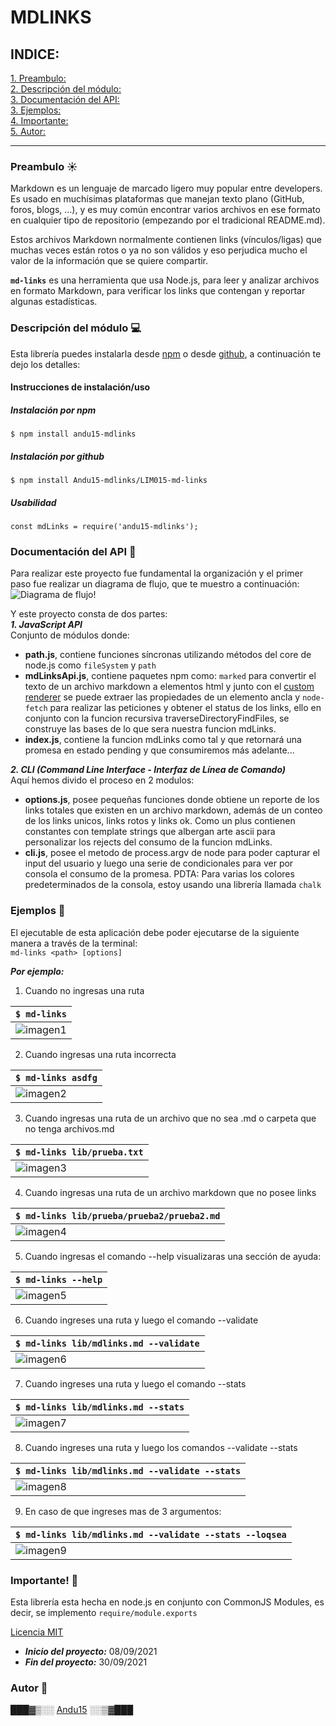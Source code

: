 # MDLINKS
## INDICE:
[1. Preambulo:](#preambulo-☀️)  
[2. Descripción del módulo:](#descripción-del-módulo-💻)  
[3. Documentación del API:](#documentación-del-API-📂)  
[3. Ejemplos:](#ejemplos-📇)  
[4. Importante:](#importante!-📍)  
[5. Autor:](#autor-🔏)
***
### Preambulo ☀️
Markdown es un lenguaje de marcado ligero muy popular entre developers. Es usado en muchísimas plataformas que manejan texto plano (GitHub, foros, blogs, ...), y es muy común encontrar varios archivos en ese formato en cualquier tipo de repositorio (empezando por el tradicional README.md).

Estos archivos Markdown normalmente contienen links (vínculos/ligas) que muchas veces están rotos o ya no son válidos y eso perjudica mucho el valor de la información que se quiere compartir.

<code>**md-links**</code> es una herramienta que usa Node.js, para leer y analizar archivos en formato Markdown, para verificar los links que contengan y reportar algunas estadísticas.

### Descripción del módulo 💻
Esta librería puedes instalarla desde [npm](https://www.npmjs.com/package/andu15-mdlinks) o desde [github](https://github.com/Andu15/LIM015-md-links), a continuación te dejo los detalles:
#### Instrucciones de instalación/uso
##### Instalación por npm
`
$ npm install andu15-mdlinks
`
##### Instalación por github
`
$ npm install Andu15-mdlinks/LIM015-md-links
`
##### Usabilidad
`
const mdLinks = require('andu15-mdlinks');
`
### Documentación del API 📂
Para realizar este proyecto fue fundamental la organización y el primer paso fue realizar un diagrama de flujo, que te muestro a continuación:  
![Diagrama de flujo!](images/diagramaDeFlujo.jpg 'mdLinks Diagrama de flujo')

Y este proyecto consta de dos partes:  
***1. JavaScript API***  
Conjunto de módulos donde:
- **path.js**, contiene funciones síncronas utilizando métodos del core de node.js como <code>fileSystem</code> y <code>path</code>
- **mdLinksApi.js**, contiene paquetes npm como: <code>marked</code> para convertir el texto de un archivo markdown a elementos html y junto con el [custom renderer](https://marked.js.org/using_pro#renderer) se puede extraer las propiedades de un elemento ancla y <code>node-fetch</code> para realizar las peticiones y obtener el status de los links, ello en conjunto con la funcion recursiva traverseDirectoryFindFiles, se construye las bases de lo que sera nuestra funcion mdLinks.
- **index.js**, contiene la funcion mdLinks como tal y que retornará una promesa en estado pending y que consumiremos más adelante...

***2. CLI (Command Line Interface - Interfaz de Línea de Comando)***  
Aquí hemos divido el proceso en 2 modulos: 
- **options.js**, posee pequeñas funciones donde obtiene un reporte de los links totales que existen en un archivo markdown, además de un conteo de los links unicos, links rotos y links ok. Como un plus contienen constantes con template strings que albergan arte ascii para personalizar los rejects del consumo de la funcion mdLinks.
- **cli.js**, posee el metodo de process.argv de node para poder capturar el input del usuario y luego una serie de condicionales para ver por consola el consumo de la promesa.
PDTA: Para varias los colores predeterminados de la consola, estoy usando una librería llamada <code>chalk</code>
### Ejemplos 📇
El ejecutable de esta aplicación debe poder ejecutarse de la siguiente manera a través de la terminal:  
`md-links <path> [options]`

***Por ejemplo:***

1. Cuando no ingresas una ruta

| `$ md-links`      |
|-------------------|
| ![imagen1](/images/image1.png)  |

2. Cuando ingresas una ruta incorrecta

|`$ md-links asdfg` |
|-------------------|
| ![imagen2](/images/image2.png)   |

3. Cuando ingresas una ruta de un archivo que no sea .md o carpeta que no tenga archivos.md

|`$ md-links lib/prueba.txt` |
|----------------------------|
| ![imagen3](/images/image3.png)   |

4. Cuando ingresas una ruta de un archivo markdown que no posee links

|`$ md-links lib/prueba/prueba2/prueba2.md` |
|----------------------------|
| ![imagen4](/images/image4.png)   |

5. Cuando ingresas el comando --help visualizaras una sección de ayuda:

|`$ md-links --help` |
|----------------------------|
| ![imagen5](/images/image5.png)   |

6. Cuando ingreses una ruta y luego el comando --validate

|`$ md-links lib/mdlinks.md --validate` |
|----------------------------|
| ![imagen6](/images/image6.png)   |

7. Cuando ingreses una ruta y luego el comando --stats

|`$ md-links lib/mdlinks.md --stats` |
|----------------------------|
| ![imagen7](/images/image7.png)   |

8. Cuando ingreses una ruta y luego los comandos --validate --stats

|`$ md-links lib/mdlinks.md --validate --stats` |
|----------------------------|
| ![imagen8](/images/image8.png)   |

9. En caso de que ingreses mas de 3 argumentos:

|`$ md-links lib/mdlinks.md --validate --stats --loqsea` |
|----------------------------|
|![imagen9](/images/image9.png) |

### Importante! 📍
Esta librería esta hecha en node.js en conjunto con CommonJS Modules, es decir, se implemento <code>require/module.exports</code>  

[Licencia MIT](https://github.com/Andu15/LIM015-md-links/blob/main/LICENSE.md)

* ___Inicio del proyecto:___ 08/09/2021  
* ___Fin del proyecto:___ 30/09/2021
### Autor 🔏
███▓▒░░ [Andu15](https://github.com/Andu15) ░░▒▓███  


